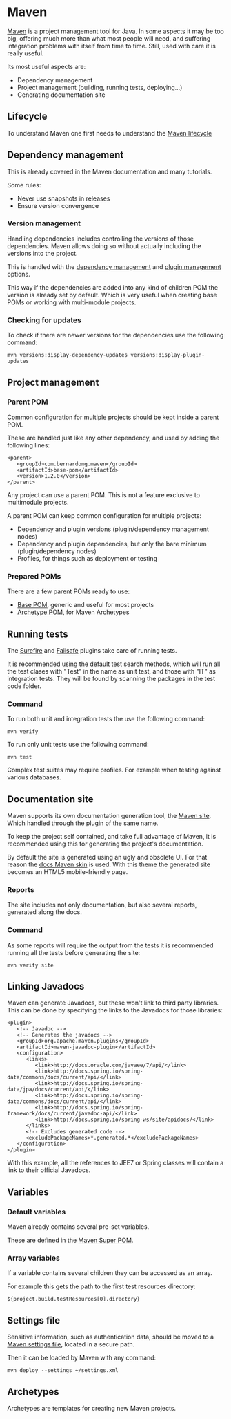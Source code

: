 # Maven

[Maven][maven] is a project management tool for Java. In some aspects it may be too big, offering much more than what most people will need, and suffering integration problems with itself from time to time. Still, used with care it is really useful.

Its most useful aspects are:
- Dependency management
- Project management (building, running tests, deploying...)
- Generating documentation site

## Lifecycle

To understand Maven one first needs to understand the [Maven lifecycle][maven_lifecycle]

## Dependency management

This is already covered in the Maven documentation and many tutorials.

Some rules:

* Never use snapshots in releases
* Ensure version convergence

### Version management

Handling dependencies includes controlling the versions of those dependencies. Maven allows doing so without actually including the versions into the project.

This is handled with the [dependency management][maven_dependency_management] and [plugin management][maven_plugin_management] options.

This way if the dependencies are added into any kind of children POM the version is already set by default. Which is very useful when creating base POMs or working with multi-module projects.

### Checking for updates

To check if there are newer versions for the dependencies use the following command:

```
mvn versions:display-dependency-updates versions:display-plugin-updates
```

## Project management

### Parent POM

Common configuration for multiple projects should be kept inside a parent POM.

These are handled just like any other dependency, and used by adding the following lines:

```
<parent>
   <groupId>com.bernardomg.maven</groupId>
   <artifactId>base-pom</artifactId>
   <version>1.2.0</version>
</parent>
```

Any project can use a parent POM. This is not a feature exclusive to multimodule projects.

A parent POM can keep common configuration for multiple projects:
- Dependency and plugin versions (plugin/dependency management nodes)
- Dependency and plugin dependencies, but only the bare minimum (plugin/dependency nodes)
- Profiles, for things such as deployment or testing

### Prepared POMs

There are a few parent POMs ready to use:
* [Base POM][base_pom], generic and useful for most projects
* [Archetype POM][archetype_pom], for Maven Archetypes

## Running tests

The [Surefire][surefire] and [Failsafe][failsafe] plugins take care of running tests.

It is recommended using the default test search methods, which will run all the test clases with "Test" in the name as unit test, and those with "IT" as integration tests. They will be found by scanning the packages in the test code folder.

### Command

To run both unit and integration tests the use the following command:

```
mvn verify
```

To run only unit tests use the following command:

```
mvn test
```

Complex test suites may require profiles. For example when testing against various databases.

## Documentation site

Maven supports its own documentation generation tool, the [Maven site][maven_site]. Which handled through the plugin of the same name.

To keep the project self contained, and take full advantage of Maven, it is recommended using this for generating the project's documentation.

By default the site is generated using an ugly and obsolete UI. For that reason the [docs Maven skin][docs_maven_skin] is used. With this theme the generated site becomes an HTML5 mobile-friendly page.

### Reports

The site includes not only documentation, but also several reports, generated along the docs.

### Command

As some reports will require the output from the tests it is recommended running all the tests before generating the site:

```
mvn verify site
```

## Linking Javadocs

Maven can generate Javadocs, but these won't link to third party libraries. This can be done by specifying the links to the Javadocs for those libraries:

```
<plugin>
   <!-- Javadoc -->
   <!-- Generates the javadocs -->
   <groupId>org.apache.maven.plugins</groupId>
   <artifactId>maven-javadoc-plugin</artifactId>
   <configuration>
      <links>
         <link>http://docs.oracle.com/javaee/7/api/</link>
         <link>http://docs.spring.io/spring-data/commons/docs/current/api/</link>
         <link>http://docs.spring.io/spring-data/jpa/docs/current/api/</link>
         <link>http://docs.spring.io/spring-data/commons/docs/current/api/</link>
         <link>http://docs.spring.io/spring-framework/docs/current/javadoc-api/</link>
         <link>http://docs.spring.io/spring-ws/site/apidocs/</link>
      </links>
      <!-- Excludes generated code -->
      <excludePackageNames>*.generated.*</excludePackageNames>
   </configuration>
</plugin>
```

With this example, all the references to JEE7 or Spring classes will contain a link to their official Javadocs.

## Variables

### Default variables

Maven already contains several pre-set variables.

These are defined in the [Maven Super POM][maven_super_pom].

### Array variables

If a variable contains several children they can be accessed as an array.

For example this gets the path to the first test resources directory:

```
${project.build.testResources[0].directory}
```

## Settings file

Sensitive information, such as authentication data, should be moved to a [Maven settings file][maven_settings], located in a secure path.

Then it can be loaded by Maven with any command:

```
mvn deploy --settings ~/settings.xml
```

## Archetypes

Archetypes are templates for creating new Maven projects.

[archetype_pom]: https://github.com/Bernardo-MG/archetype-pom
[base_pom]: https://github.com/Bernardo-MG/base-pom

[docs_maven_skin]: https://github.com/Bernardo-MG/docs-maven-skin
[failsafe]: http://maven.apache.org/surefire/maven-failsafe-plugin/
[maven]: https://maven.apache.org/
[maven_lifecycle]: https://maven.apache.org/guides/introduction/introduction-to-the-lifecycle.html
[maven_super_pom]: https://maven.apache.org/pom.html#The_Super_POM
[maven_dependency_management]: https://maven.apache.org/guides/introduction/introduction-to-dependency-mechanism.html#Dependency_Management
[maven_plugin_management]: https://maven.apache.org/pom.html#Plugin_Management
[maven_site]: https://maven.apache.org/plugins/maven-site-plugin/
[maven_settings]: https://maven.apache.org/settings.html
[surefire]: http://maven.apache.org/surefire/maven-surefire-plugin/
